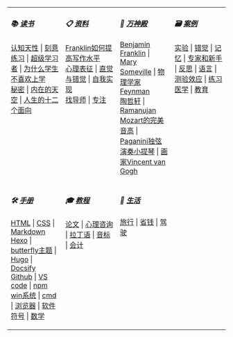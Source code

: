 <table>
<tbody><tr valign="top">
    <td width="25%">
    <h5>📚 
    <a href="#/读书/"><b>读书</b></a>
    </h5>
    <p>
    <a href="#/读书/学习/认知天性.md">认知天性</a> | <a href="#/读书/学习/刻意练习.md">刻意练习</a> | <a href="#/读书/学习/超级学习者.md">超级学习者</a> | <a href="#/读书/学习/为什么学生不喜欢上学.md">为什么学生不喜欢上学</a><br>
    <a href="#/读书/神秘/秘密.md">秘密</a> | <a href="#/读书/神秘/内在的天空.md">内在的天空</a> | <a href="#/读书/神秘/人生的十二个面向.md">人生的十二个面向</a><br>
    </p>
    </td>
    <td width="25%">
    <h5>📋 
    <a href="#/引用/资料/"><b>资料</b></a>
    </h5>
    <p>
    <a href="#/引用/资料/写作/Franklin如何提高写作水平.md">Franklin如何提高写作水平</a><br>
    <a href="#/引用/资料/心理/心理表征.md">心理表征</a> | <a href="#/引用/资料/心理/直觉与错觉.md">直觉与错觉</a> | <a href="#/引用/资料/心理/自我实现.md">自我实现</a><br>
    <a href="#/引用/资料/学习/找导师.md">找导师</a> | <a href="#/引用/资料/学习/专注.md">专注</a><br>
    </p>
    </td>
    <td width="25%">
    <h5>👑 
    <a href="#/引用/人物/"><b>万神殿</b></a>
    </h5>
    <p>
    <a href="#/引用/人物/专家/Benjamin-Franklin.md">Benjamin Franklin</a> | <a href="#/引用/人物/专家/Mary-Someville.md">Mary Someville</a> | <a href="#/引用/人物/专家/物理学家Feynman.md">物理学家Feynman</a><br>
    <a href="#/引用/人物/专家/数学/陶哲轩.md">陶哲轩</a> | <a href="#/引用/人物/专家/数学/Ramanujan.md">Ramanujan</a><br>
    <a href="#/引用/人物/艺术/Mozart的完美音高.md">Mozart的完美音高</a> | <a href="#/引用/人物/艺术/Paganini独弦演奏小提琴.md">Paganini独弦演奏小提琴</a> | <a href="#/引用/人物/艺术/画家Vincent-van-Gogh.md">画家Vincent van Gogh</a><br>
    </p>
    </td>
    <td width="25%">
    <h5>🗃️ 
    <a href="#/引用/案例/"><b>案例</b></a>
    </h5>
    <p>
    <a href="#/引用/案例/心理/实验.md">实验</a> | <a href="#/引用/案例/心理/错觉.md">错觉</a> | <a href="#/引用/案例/心理/学习/记忆.md">记忆</a> | <a href="#/引用/案例/心理/学习/专家和新手.md">专家和新手</a> | <a href="#/引用/案例/心理/学习/反思.md">反思</a> | <a href="#/引用/案例/心理/学习/语言.md">语言</a> | <a href="#/引用/案例/心理/学习/测验效应/">测验效应</a> | <a href="#/引用/案例/心理/学习/练习/">练习</a><br>
    <a href="#/引用/案例/医学/">医学</a> | <a href="#/引用/案例/教育/">教育</a><br>
    </p>
    </td>
</tr>
<tr valign="top">
    <td width="25%">
    <h5>🛠️ 
    <a href="#/手册/"><b>手册</b></a>
    </h5>
    <p>
    <a href="#/手册/网站/语法/HTML.md">HTML</a> | <a href="#/手册/网站/语法/CSS.md">CSS</a> | <a href="#/手册/网站/语法/Markdown.md">Markdown</a><br>
    <a href="#/手册/网站/博客/hexo.md">Hexo</a> | <a href="#手册/网站/博客/butterfly主题说明书.md">butterfly主题</a> | <a href="#/手册/网站/博客/hugo.md">Hugo</a> | <a href="#/手册/网站/博客/docsify.md">Docsify</a><br/>
    <a href="#/手册/开发/Github.md">Github</a> | <a href="#/手册/开发/VScode.md">VS code</a> | <a href="#/手册/开发/npm.md">npm</a><br>
    <a href="#/手册/PC/win系统.md">win系统</a> | <a href="#/手册/PC/cmd.md">cmd</a> | <a href="#/手册/PC/浏览器.md">浏览器</a> | <a href="#/手册/PC/软件/">软件</a><br>
    <a href="#/手册/语言/符号.md">符号</a> | <a href="#/手册/数学.md">数学</a><br>
    </p>
    </td>
    <td width="25%">
    <h5>🎓 
    <a href="#/教程/"><b>教程</b></a>
    </h5>
    <p>
    <a href="#/教程/考试/研究生/论文.md">论文</a> | <a href="#/教程/考试/研究生/心理咨询.md">心理咨询</a> | <a href="#/教程/语言/拉丁语.md">拉丁语</a> | <a href="#/教程/语言/音标.md">音标</a> | <a href="#/教程/考试/会计/">会计</a><br>
    </p>
    </td>
    <td width="25%">
    <h5>🍰 
    <a href="#/生活/"><b>生活</b></a>
    </h5>
    <p>
    <a href="#/生活/旅行.md">旅行</a> | <a href="#/生活/省钱.md">省钱</a> | <a href="#/生活/驾驶.md">驾驶</a><br>
    </p>
    </td>
</tr>
</tbody></table>
